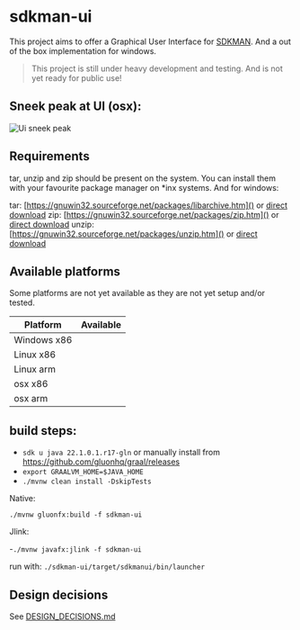 # sdkman-ui

This project aims to offer a Graphical User Interface for [SDKMAN](https://sdkman.io/). And a out of the box
implementation for windows.

> This project is still under heavy development and testing. And is not yet ready for public use!

## Sneek peak at UI (osx):

![Ui sneek peak](https://jagodevreede.github.io/sdkman-ui-images/Animatie.gif)

## Requirements

tar, unzip and zip should be present on the system. You can install them with your favourite package manager on *inx
systems. And for windows:

tar: [https://gnuwin32.sourceforge.net/packages/libarchive.htm]() or [direct download](http://downloads.sourceforge.net/gnuwin32/libarchive-2.4.12-1-bin.zip)
zip: [https://gnuwin32.sourceforge.net/packages/zip.htm]() or [direct download](http://downloads.sourceforge.net/gnuwin32/zip-3.0-bin.zip)
unzip: [https://gnuwin32.sourceforge.net/packages/unzip.htm]() or [direct download](https://gnuwin32.sourceforge.net/downlinks/unzip-bin-zip.php)

## Available platforms

Some platforms are not yet available as they are not yet setup and/or tested.

| Platform    | Available |  
|-------------|-----------|
| Windows x86 |           |
| Linux x86   |           |           
| Linux arm   |           |
| osx x86     |           |
| osx arm     |           |

## build steps:

- `sdk u java 22.1.0.1.r17-gln` or manually install from https://github.com/gluonhq/graal/releases
- `export GRAALVM_HOME=$JAVA_HOME`
- `./mvnw clean install -DskipTests`

Native:

`./mvnw gluonfx:build -f sdkman-ui`

Jlink:

-`./mvnw javafx:jlink -f sdkman-ui`

run with: `./sdkman-ui/target/sdkmanui/bin/launcher`

## Design decisions

See [DESIGN_DECISIONS.md](DESIGN_DECISIONS.md)